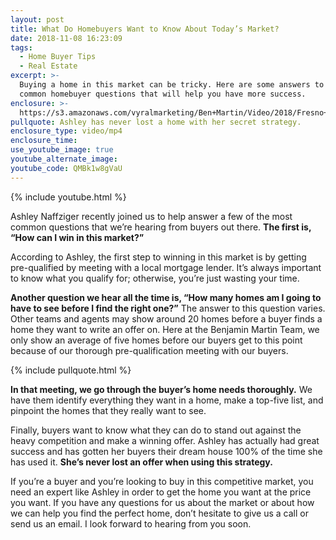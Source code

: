 ```yaml
---
layout: post
title: What Do Homebuyers Want to Know About Today’s Market?
date: 2018-11-08 16:23:09
tags:
  - Home Buyer Tips
  - Real Estate
excerpt: >-
  Buying a home in this market can be tricky. Here are some answers to some
  common homebuyer questions that will help you have more success.
enclosure: >-
  https://s3.amazonaws.com/vyralmarketing/Ben+Martin/Video/2018/Fresno+Real+Estate+Agent-+Answering+Common+Questions+With+Our+Realtor.mp4
pullquote: Ashley has never lost a home with her secret strategy.
enclosure_type: video/mp4
enclosure_time:
use_youtube_image: true
youtube_alternate_image:
youtube_code: QMBk1w8gVaU
---
```


{% include youtube.html %}

Ashley Naffziger recently joined us to help answer a few of the most common questions that we’re hearing from buyers out there. **The first is, “How can I win in this market?”**

According to Ashley, the first step to winning in this market is by getting pre-qualified by meeting with a local mortgage lender. It’s always important to know what you qualify for; otherwise, you’re just wasting your time.

**Another question we hear all the time is, “How many homes am I going to have to see before I find the right one?”** The answer to this question varies. Other teams and agents may show around 20 homes before a buyer finds a home they want to write an offer on. Here at the Benjamin Martin Team, we only show an average of five homes before our buyers get to this point because of our thorough pre-qualification meeting with our buyers.

{% include pullquote.html %}

**In that meeting, we go through the buyer’s home needs thoroughly.** We have them identify everything they want in a home, make a top-five list, and pinpoint the homes that they really want to see.

Finally, buyers want to know what they can do to stand out against the heavy competition and make a winning offer. Ashley has actually had great success and has gotten her buyers their dream house 100% of the time she has used it. **She’s never lost an offer when using this strategy.**

If you’re a buyer and you’re looking to buy in this competitive market, you need an expert like Ashley in order to get the home you want at the price you want. If you have any questions for us about the market or about how we can help you find the perfect home, don’t hesitate to give us a call or send us an email. I look forward to hearing from you soon.

&nbsp;
